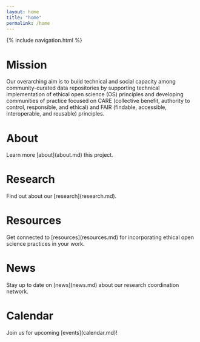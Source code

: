 ```yaml
---
layout: home
title: "home"
permalink: /home
---
```


<style>

  body {
  background-image: url("images/background-head-transp.png");
  background-repeat: no-repeat;
  height: 100%;
}
</style>

<!-- body, html {
  
  margin: 0;
}

.bg {
  /* The image used */
  background-image: url("images/background-head-transp.png");

  /* Full height */
  height: 100%; 

  /* Center and scale the image nicely */
  background-position: center;
  
  background-size: cover;
}
  
<div class="bg"></div> -->

<!-- Background Image comes from NPS: https://www.nps.gov/zion/learn/nature/rock-layers.htm -->


{% include navigation.html %}

<h1> Mission </h1>
Our overarching aim is to build technical and
social capacity among community-curated data repositories by supporting technical
implementation of ethical open science (OS) principles and developing communities of practice focused on CARE (collective benefit, authority to control, responsible, and ethical) and FAIR (findable, accessible, interoperable, and reusable) principles.
<h1> About </h1>
Learn more [about](about.md) this project.
<h1> Research </h1>
Find out about our [research](research.md).
<h1>Resources </h1>
Get connected to [resources](resources.md) for incorporating ethical open science practices in your work.
<h1> News </h1>
Stay up to date on [news](news.md) about our research coordination network.
<h1> Calendar </h1>
Join us for upcoming [events](calendar.md)! 
